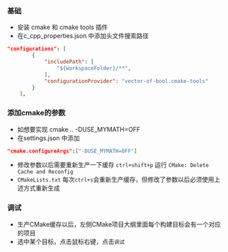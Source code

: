 
### 基础
* 安装 cmake 和 cmake tools 插件
* 在c_cpp_properties.json 中添加头文件搜索路径
``` json
"configurations": [
        {
            "includePath": [
                "${workspaceFolder}/**",
            ],
            "configurationProvider": "vector-of-bool.cmake-tools"
        }
    ],
```

### 添加cmake的参数
* 如想要实现 cmake .. -DUSE_MYMATH=OFF
* 在settings.json 中添加
``` json
"cmake.configureArgs":["-DUSE_MYMATH=OFF"]
```
* 修改参数以后需要重新生产一下缓存 `ctrl+shift+p` 运行 `CMake: Delete Cache and Reconfig`
* `CMakeLists.txt` 每次`ctrl+s`会重新生产缓存，但修改了参数以后必须使用上述方式重新生成

### 调试
* 生产CMake缓存以后，左侧CMake项目大纲里面每个构建目标会有一个对应的项目
* 选中某个目标，点击鼠标右键，点击`调试`